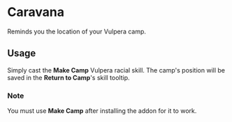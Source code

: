 # Caravana
Reminds you the location of your Vulpera camp.

## Usage
Simply cast the **Make Camp** Vulpera racial skill. The camp's position will be saved in the **Return to Camp**'s skill tooltip.

### Note
You must use **Make Camp** after installing the addon for it to work.
